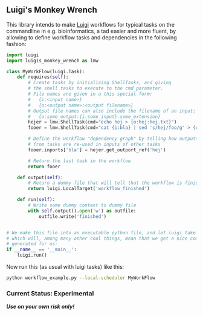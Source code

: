 ## Luigi's Monkey Wrench

This library intends to make [Luigi]() workflows for typical tasks on the commandline
in e.g. bioinformatics, a tad easier and more fluent, by allowing to define workflow
tasks and dependencies in the following fashion:

````python
import luigi
import luigis_monkey_wrench as lmw 

class MyWorkFlow(luigi.Task):
    def requires(self):
        # Create tasks by initializing ShellTasks, and giving
        # the shell tasks to execute to the cmd parameter.
        # File names are given in a this special form:
        #   {i:<input name>}
        #   {o:<output name>:<output filename>}
        # Output file names can also include the filename of an input:
        #   {o:some_output:{i:some_input}.some_extension}
        hejer = lmw.ShellTask(cmd="echo hej > {o:hej:hej.txt}")
        fooer = lmw.ShellTask(cmd="cat {i:bla} | sed 's/hej/foo/g' > {o:foo:{i:bla}.foo}")

        # Define the workflow "dependency graph" by telling how outputs
        # from tasks are re-used in inputs of other tasks
        fooer.inports['bla'] = hejer.get_outport_ref('hej')

        # Return the last task in the workflow
        return fooer

    def output(self):
        # Return a dummy file that will tell that the workflow is finished
        return luigi.LocalTarget('workflow_finished')

    def run(self):
        # Write some dummy content to dummy file
        with self.output().open('w') as outfile:
            outfile.write('finished')


# We make this file into an executable python file, and let luigi take of the running
# which will, among many other cool things, mean that we get a nice command line interface
# generated for us:
if __name__ == '__main__':
    luigi.run()
````

Now run this (as usual with luigi tasks) like this:
````bash
python workflow_example.py --local-scheduler MyWorkFlow
````

### Current Status: Experimental

***Use on your own risk only!***
